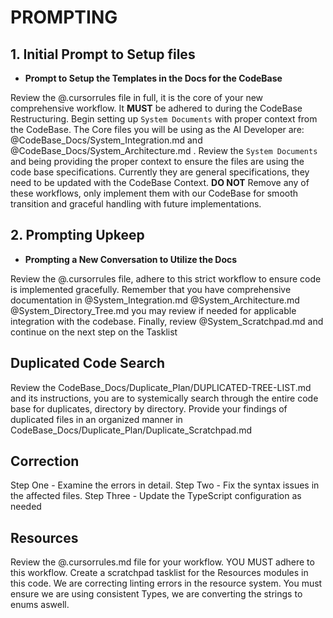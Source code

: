 # PROMPTING

## 1. Initial Prompt to Setup files

- **Prompt to Setup the Templates in the Docs for the CodeBase**

Review the @.cursorrules file in full, it is the core of your new comprehensive workflow. It **MUST** be adhered to during the CodeBase Restructuring. Begin setting up `System Documents` with proper context from the CodeBase. The Core files you will be using as the AI Developer are: @CodeBase_Docs/System_Integration.md and @CodeBase_Docs/System_Architecture.md . Review the `System Documents` and being providing the proper context to ensure the files are using the code base specifications. Currently they are general specifications, they need to be updated with the CodeBase Context. **DO NOT** Remove any of these workflows, only implement them with our CodeBase for smooth transition and graceful handling with future implementations.

## 2. Prompting Upkeep

- **Prompting a New Conversation to Utilize the Docs**

Review the @.cursorrules file, adhere to this strict workflow to ensure code is implemented gracefully. Remember that you have comprehensive documentation in @System_Integration.md @System_Architecture.md @System_Directory_Tree.md you may review if needed for applicable integration with the codebase. Finally, review @System_Scratchpad.md and continue on the next step on the Tasklist

## Duplicated Code Search

Review the CodeBase_Docs/Duplicate_Plan/DUPLICATED-TREE-LIST.md and its instructions, you are to systemically search through the entire code base for duplicates, directory by directory. Provide your findings of duplicated files in an organized manner in CodeBase_Docs/Duplicate_Plan/Duplicate_Scratchpad.md

## Correction

Step One - Examine the errors in detail. Step Two - Fix the syntax issues in the affected files. Step Three - Update the TypeScript configuration as needed

## Resources

Review the @.cursorrules.md file for your workflow. YOU MUST adhere to this workflow. Create a scratchpad tasklist for the Resources modules in this code. We are correcting linting errors in the resource system. You must ensure we are using consistent Types, we are converting the strings to enums aswell.
